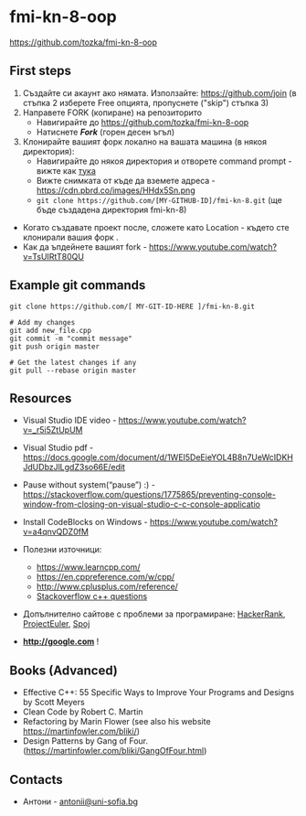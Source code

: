 # fmi-kn-8-oop

<a href="https://github.com/tozka/fmi-kn-8-oop" target="_blank">https://github.com/tozka/fmi-kn-8-oop</a> 

## First steps
1. Създайте си акаунт ако нямата. Използайте:  <a href="https://github.com/join" target="_blank">https://github.com/join</a> (в стъпка 2 изберете Free опцията, пропуснете ("skip") стъпка 3)
2. Направете FORK (копиране) на репозиторито
   - Навигирайте до https://github.com/tozka/fmi-kn-8-oop 
   - Натиснете ***Fork*** (горен десен ъгъл)
3. Клонирайте вашият форк локално на вашата машина (в някоя директория):
   - Навигирайте до някоя директория и отворете command prompt - вижте как [тука](https://i.kinja-img.com/gawker-media/image/upload/s--EEI7Uye1--/c_scale,fl_progressive,q_80,w_800/dps1xekz8eyscjw20u3v.mp4)
   - Вижте снимката от къде да вземете адреса - https://cdn.pbrd.co/images/HHdx5Sn.png 
   - `git clone https://github.com/[MY-GITHUB-ID]/fmi-kn-8.git` (ще бъде създадена директория fmi-kn-8)
- Когато създавате проект после, сложете като Location -  където сте клонирали вашия форк .
- Как да ъпдейнете вашият fork - https://www.youtube.com/watch?v=TsUIRtT80QU

## Example git commands
```
git clone https://github.com/[ MY-GIT-ID-HERE ]/fmi-kn-8.git

# Add my changes 
git add new_file.cpp
git commit -m "commit message"
git push origin master

# Get the latest changes if any 
git pull --rebase origin master

```


## Resources
- Visual Studio IDE video - https://www.youtube.com/watch?v=_r5i5ZtUpUM
- Visual Studio pdf - https://docs.google.com/document/d/1WEI5DeEieYOL4B8n7UeWcIDKHJdUDbzJlLgdZ3so66E/edit
- Pause without system(“pause”) :) - https://stackoverflow.com/questions/1775865/preventing-console-window-from-closing-on-visual-studio-c-c-console-applicatio
- Install CodeBlocks on Windows - https://www.youtube.com/watch?v=a4qnvQDZ0fM 
- Полезни източници:
   - https://www.learncpp.com/
   - https://en.cppreference.com/w/cpp/
   - http://www.cplusplus.com/reference/
   - [Stackoverflow c++ questions](https://stackoverflow.com/questions/tagged/c%2b%2b?sort=votes&pageSize=50)


- Допълнително сайтове с проблеми за програмиране: 
   [HackerRank](https://www.hackerrank.com/domains/cpp?filters%5Bsubdomains%5D%5B%5D=cpp-introduction), [ProjectEuler](https://projecteuler.net/archives), [Spoj](https://www.spoj.com/problems/classical)
   
- **http://google.com** !

## Books (Advanced)
- Effective C++: 55 Specific Ways to Improve Your Programs and Designs by Scott Meyers
- Clean Code by Robert C. Martin
- Refactoring by Marin Flower (see also his website https://martinfowler.com/bliki/)
- Design Patterns by Gang of Four. (https://martinfowler.com/bliki/GangOfFour.html)


## Contacts

- Антони - antonii@uni-sofia.bg